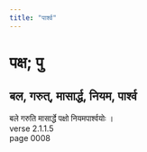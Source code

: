 ```yaml
---
title: "पार्श्व"
---
```


# पक्ष; पु
## बल, गरुत्, मासार्द्ध, नियम, पार्श्व
बले गरुति मासार्द्धे पक्षो नियमपार्श्वयोः ।<br />verse 2.1.1.5<br />page 0008

